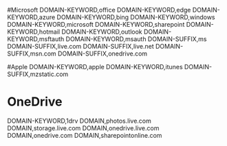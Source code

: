 #Microsoft
DOMAIN-KEYWORD,office
DOMAIN-KEYWORD,edge
DOMAIN-KEYWORD,azure
DOMAIN-KEYWORD,bing
DOMAIN-KEYWORD,windows
DOMAIN-KEYWORD,microsoft
DOMAIN-KEYWORD,sharepoint
DOMAIN-KEYWORD,hotmail
DOMAIN-KEYWORD,outlook
DOMAIN-KEYWORD,msftauth
DOMAIN-KEYWORD,msauth
DOMAIN-SUFFIX,ms
DOMAIN-SUFFIX,live.com
DOMAIN-SUFFIX,live.net
DOMAIN-SUFFIX,msn.com
DOMAIN-SUFFIX,onedrive.com

#Apple 
DOMAIN-KEYWORD,apple
DOMAIN-KEYWORD,itunes
DOMAIN-SUFFIX,mzstatic.com





# OneDrive
DOMAIN-KEYWORD,1drv
DOMAIN,photos.live.com
DOMAIN,storage.live.com
DOMAIN,onedrive.live.com
DOMAIN,onedrive.com
DOMAIN,sharepointonline.com